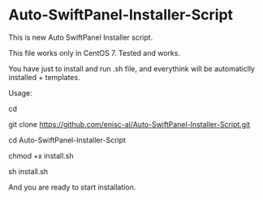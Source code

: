 # Auto-SwiftPanel-Installer-Script

This is new Auto SwiftPanel Installer script.

This file works only in CentOS 7.
Tested and works.

You have just to install and run .sh file, and everythink will be automaticlly installed + templates.

Usage:

cd

git clone https://github.com/enisc-al/Auto-SwiftPanel-Installer-Script.git

cd Auto-SwiftPanel-Installer-Script

chmod +x install.sh

sh install.sh

And you are ready to start installation.
